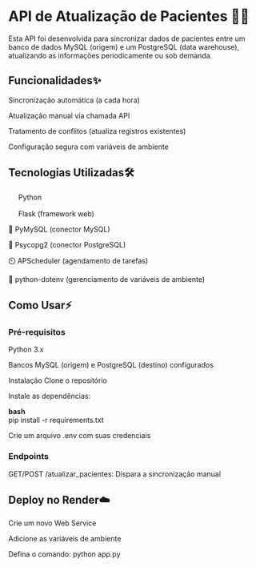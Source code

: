 # API de Atualização de Pacientes 🏥🔄  
Esta API foi desenvolvida para sincronizar dados de pacientes entre um banco de dados MySQL (origem) e um PostgreSQL (data warehouse), atualizando as informações periodicamente ou sob demanda.  


## Funcionalidades✨  

Sincronização automática (a cada hora)

Atualização manual via chamada API

Tratamento de conflitos (atualiza registros existentes)

Configuração segura com variáveis de ambiente  


## Tecnologias Utilizadas🛠️    


<img src="https://img.icons8.com/color/48/000000/python.png" width="16"/> Python

<img src="https://img.icons8.com/ios/50/000000/flask.png" width="16"/> Flask (framework web)

🐬 PyMySQL (conector MySQL)

🐘 Psycopg2 (conector PostgreSQL)

⏲️ APScheduler (agendamento de tarefas)

🔑 python-dotenv (gerenciamento de variáveis de ambiente)  

## Como Usar⚡    

### Pré-requisitos  
Python 3.x

Bancos MySQL (origem) e PostgreSQL (destino) configurados

Instalação
Clone o repositório

Instale as dependências:

**bash**  
pip install -r requirements.txt  

Crie um arquivo .env com suas credenciais  

### Endpoints  
GET/POST /atualizar_pacientes: Dispara a sincronização manual  

## Deploy no Render☁️    

Crie um novo Web Service

Adicione as variáveis de ambiente

Defina o comando: python app.py




